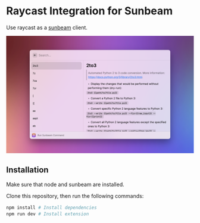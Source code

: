 # Raycast Integration for Sunbeam

Use raycast as a [sunbeam](https://pomdtr.github.io/sunbeam) client.

![screenshot](./metadata/sunbeam-1.png)

## Installation

Make sure that node and sunbeam are installed.

Clone this repository, then run the following commands:

```sh
npm install # Install dependencies
npm run dev # Install extension
```
